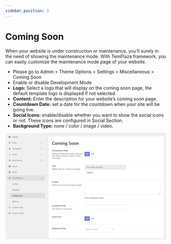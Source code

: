 ```yaml
---
sidebar_position: 3
---
```

# Coming Soon

When your website is under construction or maintenance, you’ll surely in the need of showing the maintenance mode. With TemPlaza framework, you can easily customize the maintenance mode page of your website.


* Please go to Admin > Theme Options > Settings > Miscellaneous > Coming Soon
* Enable or disable Development Mode
* **Logo:** Select a logo that will display on the coming soon page, the default template logo is displayed if not selected.
* **Content:** Enter the description for your website’s coming soon page.
* **Countdown Date:** set a date for the countdown when your site will be going live.
* **Social Icons:** enable/disable whether you want to show the social icons or not. These icons are configured in Social Section.
* **Background Type:** none / color / image / video.

![Coming soon](./img/comingsoon.jpeg)
